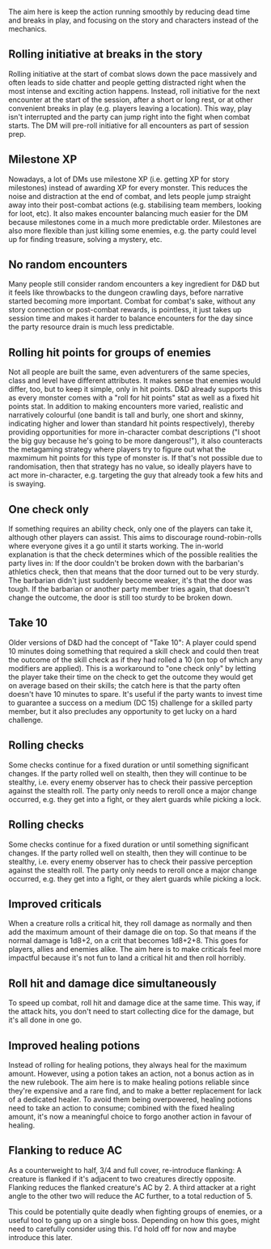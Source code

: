 The aim here is keep the action running smoothly by reducing dead time and breaks in play, and focusing on the story and characters instead of the mechanics.
## Rolling initiative at breaks in the story
Rolling initiative at the start of combat slows down the pace massively and often leads to side chatter and people getting distracted right when the most intense and exciting action happens. Instead, roll initiative for the next encounter at the start of the session, after a short or long rest, or at other convenient breaks in play (e.g. players leaving a location). This way, play isn't interrupted and the party can jump right into the fight when combat starts. The DM will pre-roll initiative for all encounters as part of session prep.
## Milestone XP
Nowadays, a lot of DMs use milestone XP (i.e. getting XP for story milestones) instead of awarding XP for every monster. This reduces the noise and distraction at the end of combat, and lets people jump straight away into their post-combat actions (e.g. stabilising team members, looking for loot, etc). It also makes encounter balancing much easier for the DM because milestones come in a much more predictable order. Milestones are also more flexible than just killing some enemies, e.g. the party could level up for finding treasure, solving a mystery, etc.
## No random encounters
Many people still consider random encounters a key ingredient for D&D but it feels like throwbacks to the dungeon crawling days, before narrative started becoming more important. Combat for combat's sake, without any story connection or post-combat rewards, is pointless, it just takes up session time and makes it harder to balance encounters for the day since the party resource drain is much less predictable.
## Rolling hit points for groups of enemies
Not all people are built the same, even adventurers of the same species, class and level have different attributes. It makes sense that enemies would differ, too, but to keep it simple, only in hit points. D&D already supports this as every monster comes with a "roll for hit points" stat as well as a fixed hit points stat. In addition to making encounters more varied, realistic and narratively colourful (one bandit is tall and burly, one short and skinny, indicating higher and lower than standard hit points respectively), thereby providing opportunities for more in-character combat descriptions ("I shoot the big guy because he's going to be more dangerous!"), it also counteracts the metagaming strategy where players try to figure out what the maxmimum hit points for this type of monster is. If that's not possible due to randomisation, then that strategy has no value, so ideally players have to act more in-character, e.g. targeting the guy that already took a few hits and is swaying.
## One check only
If something requires an ability check, only one of the players can take it, although other players can assist. This aims to discourage round-robin-rolls where everyone gives it a go until it starts working. The in-world explanation is that the check determines which of the possible realities the party lives in: If the door couldn't be broken down with the barbarian's athletics check, then that means that the door turned out to be very sturdy. The barbarian didn't just suddenly become weaker, it's that the door was tough. If the barbarian or another party member tries again, that doesn't change the outcome, the door is still too sturdy to be broken down.
## Take 10
Older versions of D&D had the concept of "Take 10": A player could spend 10 minutes doing something that required a skill check and could then treat the outcome of the skill check as if they had rolled a 10 (on top of which any modifiers are applied). This is a workaround to "one check only" by letting the player take their time on the check to get the outcome they would get on average based on their skills; the catch here is that the party often doesn't have 10 minutes to spare. It's useful if the party wants to invest time to guarantee a success on a medium (DC 15) challenge for a skilled party member, but it also precludes any opportunity to get lucky on a hard challenge.
## Rolling checks
Some checks continue for a fixed duration or until something significant changes. If the party rolled well on stealth, then they will continue to be stealthy, i.e. every enemy observer has to check their passive perception against the stealth roll. The party only needs to reroll once a major change occurred, e.g. they get into a fight, or they alert guards while picking a lock.
## Rolling checks
Some checks continue for a fixed duration or until something significant changes. If the party rolled well on stealth, then they will continue to be stealthy, i.e. every enemy observer has to check their passive perception against the stealth roll. The party only needs to reroll once a major change occurred, e.g. they get into a fight, or they alert guards while picking a lock.
## Improved criticals
When a creature rolls a critical hit, they roll damage as normally and then add the maximum amount of their damage die on top. So that means if the normal damage is 1d8+2, on a crit that becomes 1d8+2+8. This goes for players, allies and enemies alike. The aim here is to make criticals feel more impactful because it's not fun to land a critical hit and then roll horribly.
## Roll hit and damage dice simultaneously
To speed up combat, roll hit and damage dice at the same time. This way, if the attack hits, you don't need to start collecting dice for the damage, but it's all done in one go.
## Improved healing potions
Instead of rolling for healing potions, they always heal for the maximum amount. However, using a potion takes an action, not a bonus action as in the new rulebook. The aim here is to make healing potions reliable since they're expensive and a rare find, and to make a better replacement for lack of a dedicated healer. To avoid them being overpowered, healing potions need to take an action to consume; combined with the fixed healing amount, it's now a meaningful choice to forgo another action in favour of healing.
## Flanking to reduce AC
As a counterweight to half, 3/4 and full cover, re-introduce flanking: A creature is flanked if it's adjacent to two creatures directly opposite. Flanking reduces the flanked creature's AC by 2. A third attacker at a right angle to the other two will reduce the AC further, to a total reduction of 5.

This could be potentially quite deadly when fighting groups of enemies, or a useful tool to gang up on a single boss. Depending on how this goes, might need to carefully consider using this. I'd hold off for now and maybe introduce this later.